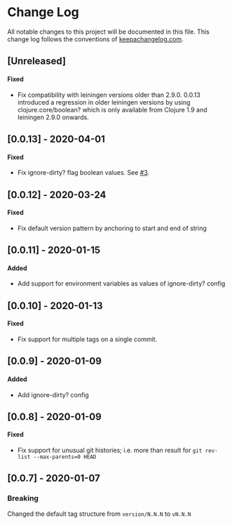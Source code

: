 # Change Log
All notable changes to this project will be documented in this file. This change log follows the conventions of [keepachangelog.com](http://keepachangelog.com/).

## [Unreleased]

#### Fixed

- Fix compatibility with leiningen versions older than 2.9.0. 0.0.13 introduced
  a regression in older leiningen versions by using clojure.core/boolean? which
  is only available from Clojure 1.9 and leiningen 2.9.0 onwards.

## [0.0.13] - 2020-04-01

#### Fixed

- Fix ignore-dirty? flag boolean values. See [#3](https://github.com/day8/lein-git-inject/issues/3).

## [0.0.12] - 2020-03-24

#### Fixed

- Fix default version pattern by anchoring to start and end of string

## [0.0.11] - 2020-01-15

#### Added

- Add support for environment variables as values of ignore-dirty? config

## [0.0.10] - 2020-01-13

#### Fixed

- Fix support for multiple tags on a single commit. 

## [0.0.9] - 2020-01-09

#### Added

- Add ignore-dirty? config

## [0.0.8] - 2020-01-09

#### Fixed

- Fix support for unusual git histories; i.e. more than result for
  `git rev-list --max-parents=0 HEAD`

## [0.0.7] - 2020-01-07

### Breaking 

Changed the default tag structure from `version/N.N.N` to `vN.N.N`
